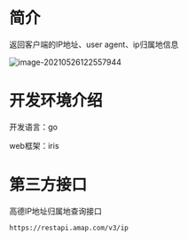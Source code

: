 # 简介
返回客户端的IP地址、user agent、ip归属地信息

![image-20210526122557944](D:\software\typora\picture\image-20210526122557944.png)

# 开发环境介绍

开发语言：go

web框架：iris

# 第三方接口

高德IP地址归属地查询接口

`https://restapi.amap.com/v3/ip`

